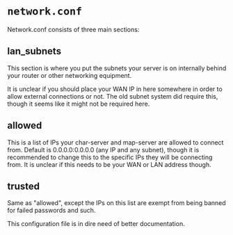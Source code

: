 # `network.conf`

Network.conf consists of three main sections:

## lan_subnets

This section is where you put the subnets your server is on internally behind your router or other networking equipment.

It is unclear if you should place your WAN IP in here somewhere in order to allow external connections or not. The old
subnet system did require this, though it seems like it might not be required here.

## allowed

This is a list of IPs your char-server and map-server are allowed to connect from. Default is 0.0.0.0:0.0.0.0 (any IP
and any subnet), though it is recommended to change this to the specific IPs they will be connecting from. It is unclear
if this needs to be your WAN or LAN address though.

## trusted

Same as "allowed", except the IPs on this list are exempt from being banned for failed passwords and such.

This configuration file is in dire need of better documentation.
